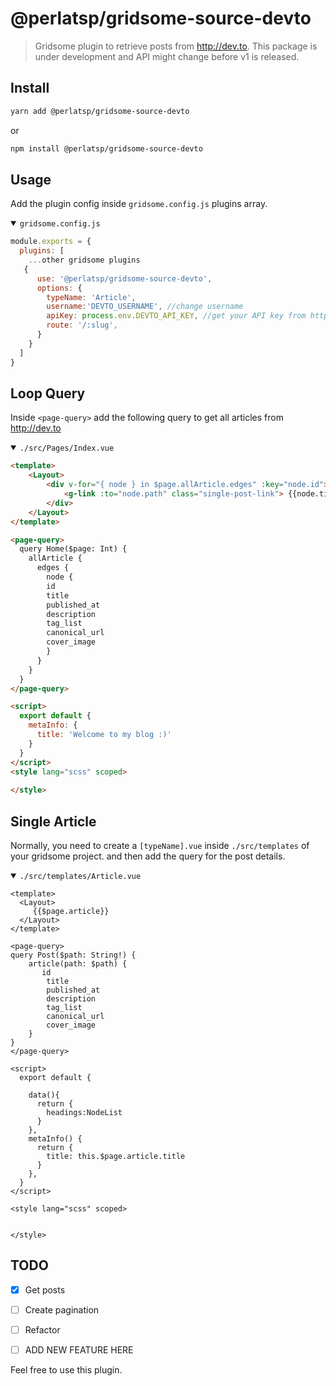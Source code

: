 # @perlatsp/gridsome-source-devto

> Gridsome plugin to retrieve posts from http://dev.to. This package is under development and
API might change before v1 is released.

## Install
 
 ```bash
 yarn add @perlatsp/gridsome-source-devto
 ```
or 
```bash
npm install @perlatsp/gridsome-source-devto
```

## Usage
Add the plugin config inside `gridsome.config.js` plugins array.

<details open><summary><code>gridsome.config.js</code></summary>

```js
module.exports = {
  plugins: [
    ...other gridsome plugins
   {
      use: '@perlatsp/gridsome-source-devto',
      options: {
        typeName: 'Article',
        username:'DEVTO_USERNAME', //change username
        apiKey: process.env.DEVTO_API_KEY, //get your API key from https://dev.to/settings/account
        route: '/:slug',
      }
    }
  ]
}
```
</details>


## Loop Query
Inside  `<page-query>` add the following query to get all articles from http://dev.to




<details open>
<summary> <code>./src/Pages/Index.vue </code></summary>

```html
<template>
    <Layout>
        <div v-for="{ node } in $page.allArticle.edges" :key="node.id">
            <g-link :to="node.path" class="single-post-link"> {{node.title}}</g-link>
        </div> 
    </Layout>
</template>

<page-query>
  query Home($page: Int) {
    allArticle {
      edges {
        node {
        id
        title
        published_at
        description
        tag_list
        canonical_url
        cover_image
        }
      }
    }
  }
</page-query>

<script>
  export default {
    metaInfo: {
      title: 'Welcome to my blog :)'
    }
  }
</script>
<style lang="scss" scoped>
   
</style>

```

</details>

## Single Article

Normally, you need to create a `[typeName].vue` inside `./src/templates` of your gridsome project.
and then add the query for the post details. 

 <details open>
 <summary><code>./src/templates/Article.vue</code></summary>

```vue
<template>
  <Layout>
     {{$page.article}}
  </Layout>
</template>

<page-query>
query Post($path: String!) {
    article(path: $path) {
       id
        title
        published_at
        description
        tag_list
        canonical_url
        cover_image
    }
}
</page-query>

<script>
  export default {

    data(){
      return {
        headings:NodeList
      } 
    },
    metaInfo() { 
      return {
        title: this.$page.article.title
      }
    },
  }
</script>

<style lang="scss" scoped>
  

</style>
```

 </details>


## TODO
- [x] Get posts
- [ ] Create pagination
- [ ] Refactor
- [ ] ADD NEW FEATURE HERE 


Feel free to use this plugin.

